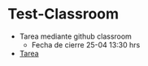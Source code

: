 # Test-Classroom

- Tarea mediante github classroom
  - Fecha de cierre 25-04 13:30 hrs
- [Tarea](https://classroom.github.com/a/MbRYx5nt)
